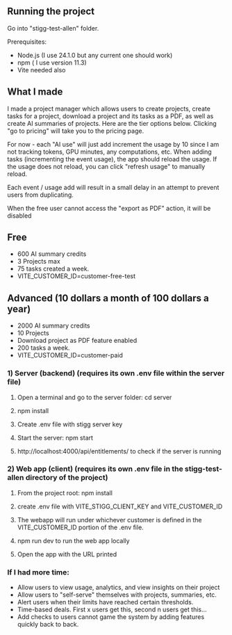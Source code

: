 

## Running the project

Go into "stigg-test-allen" folder. 

Prerequisites:
- Node.js (I use 24.1.0 but any current one should work)
- npm ( I use version 11.3)
- Vite needed also


## What I made 
I made a project manager which allows users to create projects, create tasks for a project, download a project and its tasks as a
PDF, as well as create AI summaries of projects. Here are the tier options below. Clicking "go to pricing" will take you to the pricing page.

For now - each "AI use" will just add increment the usage by 10 since I am not tracking tokens, GPU minutes, any computations, etc. When adding tasks (incrementing the event usage), 
the app should reload the usage. If the usage does not reload, you can click "refresh usage" to manually reload. 

Each event / usage add will result in a small delay in an attempt to prevent users from duplicating.

When the free user cannot access the "export as PDF" action, it will be disabled

## Free
- 600 AI summary credits
- 3 Projects max
- 75 tasks created a week.
- VITE_CUSTOMER_ID=customer-free-test


## Advanced (10 dollars a month of 100 dollars a year)
- 2000 AI summary credits
- 10 Projects
- Download project as PDF feature enabled
- 200 tasks a week.
- VITE_CUSTOMER_ID=customer-paid


### 1) Server (backend) (requires its own .env file within the server file)

1. Open a terminal and go to the server folder:
   cd server

2. npm install 

3. Create .env file with stigg server key

4. Start the server: npm start

5.  http://localhost:4000/api/entitlements/<customer id> to check if the server is running

### 2) Web app (client) (requires its own .env file in the stigg-test-allen directory of the project)

1. From the project root: npm install

2. create .env file with VITE_STIGG_CLIENT_KEY and VITE_CUSTOMER_ID

3. The webapp will run under whichever customer is defined in the VITE_CUSTOMER_ID portion of the .env file.

4. npm run dev to run the web app locally

5. Open the app with the URL printed


### If I had more time:
- Allow users to view usage, analytics, and view insights on their project
- Allow users to "self-serve" themselves with projects, summaries, etc.
- Alert users when their limits have reached certain thresholds.
- Time-based deals. First x users get this, second n users get this...
- Add checks to users cannot game the system by adding features quickly back to back.
